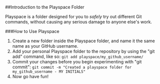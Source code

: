 ##Introduction to the Playspace Folder

Playspace is a folder designed for you to *safely* try out different Git commands, without causing any serious damage to anyone else's work. 

###How to Use Playspace

1. Create a new folder inside the Playspace folder, and name it the same name as your GitHub username.
2. Add your personal Playspace folder to the repository by using the "git add" command, like so:
  ```git add playspace/my_github_username/```
3. Commit your changes before you begin experimenting with "git commit":
  ```git commit -m "Created a playspace folder for my_github_username - MY INITIALS"```
4. Now go have fun!




